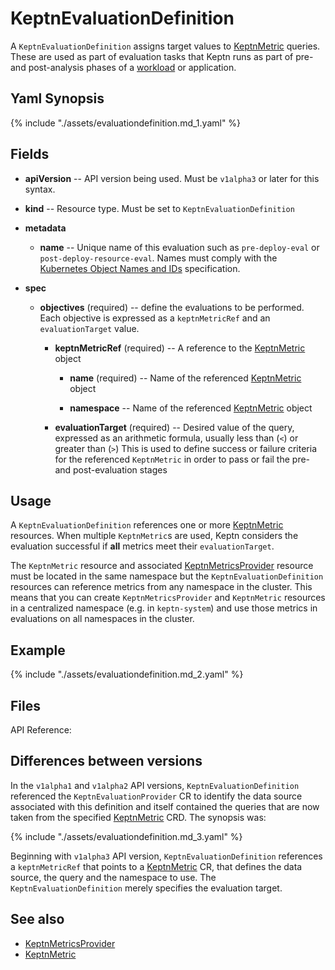 # KeptnEvaluationDefinition

A `KeptnEvaluationDefinition` assigns target values
to [KeptnMetric](metric.md) queries.
These are used as part of evaluation tasks
that Keptn runs
as part of pre- and post-analysis phases of a [workload](https://kubernetes.io/docs/concepts/workloads/) or application.

## Yaml Synopsis

{% include "./assets/evaluationdefinition.md_1.yaml" %}

## Fields

* **apiVersion** -- API version being used.
  Must be `v1alpha3` or later for this syntax.
* **kind** -- Resource type.
   Must be set to `KeptnEvaluationDefinition`

* **metadata**
  * **name** -- Unique name of this evaluation
    such as `pre-deploy-eval` or `post-deploy-resource-eval`.
    Names must comply with the
    [Kubernetes Object Names and IDs](https://kubernetes.io/docs/concepts/overview/working-with-objects/names/#dns-subdomain-names)
    specification.

* **spec**

  * **objectives** (required) -- define the evaluations to be performed.
     Each objective is expressed as a `keptnMetricRef`
     and an `evaluationTarget` value.

    * **keptnMetricRef** (required) -- A reference to the
      [KeptnMetric](metric.md) object

      * **name** (required) -- Name of the referenced
        [KeptnMetric](metric.md) object

      * **namespace** -- Name of the referenced
        [KeptnMetric](metric.md) object

    * **evaluationTarget** (required) -- Desired value of the query,
       expressed as an arithmetic formula,
       usually less than (`<`) or greater than (`>`)
       This is used to define success or failure criteria
       for the referenced `KeptnMetric` in order to pass or fail
       the pre- and post-evaluation stages

## Usage

A `KeptnEvaluationDefinition` references one or more
[KeptnMetric](metric.md) resources.
When multiple `KeptnMetric`s are used,
Keptn considers the evaluation successful
if **all** metrics meet their `evaluationTarget`.

The `KeptnMetric` resource and associated
[KeptnMetricsProvider](metricsprovider.md)
resource must be located in the same namespace
but the `KeptnEvaluationDefinition` resources
can reference metrics from any namespace in the cluster.
This means that you can create `KeptnMetricsProvider`
and `KeptnMetric` resources
in a centralized namespace (e.g. in `keptn-system`)
and use those metrics in evaluations
on all namespaces in the cluster.

## Example

{% include "./assets/evaluationdefinition.md_2.yaml" %}

## Files

API Reference:

## Differences between versions

In the `v1alpha1` and `v1alpha2` API versions,
`KeptnEvaluationDefinition` referenced the `KeptnEvaluationProvider` CR
to identify the data source associated with this definition
and itself contained the queries
that are now taken from the specified [KeptnMetric](metric.md) CRD.
The synopsis was:

{% include "./assets/evaluationdefinition.md_3.yaml" %}

Beginning with `v1alpha3` API version,
`KeptnEvaluationDefinition` references a `keptnMetricRef`
that points to a [KeptnMetric](metric.md) CR,
that defines the data source, the query and the namespace to use.
The `KeptnEvaluationDefinition` merely specifies the evaluation target.

## See also

* [KeptnMetricsProvider](metricsprovider.md)
* [KeptnMetric](metric.md)
